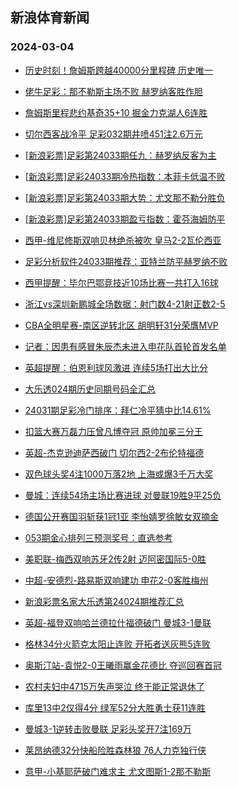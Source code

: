## 新浪体育新闻 
### 2024-03-04

+ [历史时刻！詹姆斯跨越40000分里程碑 历史唯一](https://sports.sina.com.cn/basketball/nba/2024-03-03/doc-inakzfyq2217707.shtml)

+ [佬牛足彩：那不勒斯主场不败 赫罗纳客胜作胆](https://sports.sina.com.cn/l/2024-03-03/doc-inakyzsq5561766.shtml)

+ [詹姆斯里程悲约基奇35+10 掘金力克湖人6连胜](https://sports.sina.com.cn/basketball/nba/2024-03-03/doc-inakzfyt2132011.shtml)

+ [切尔西客战冷平 足彩032期井喷451注2.6万元](https://sports.sina.com.cn/l/2024-03-03/doc-inakyvku2458404.shtml)

+ [[新浪彩票]足彩第24033期任九：赫罗纳反客为主](https://sports.sina.com.cn/l/2024-03-03/doc-inakyvku2458908.shtml)

+ [[新浪彩票]足彩24033期冷热指数：本菲卡低温不败](https://sports.sina.com.cn/l/2024-03-03/doc-inakyvks5682102.shtml)

+ [[新浪彩票]足彩第24033期大势：尤文那不勒分胜负](https://sports.sina.com.cn/l/2024-03-03/doc-inakyvkn8468993.shtml)

+ [[新浪彩票]足彩第24033期盈亏指数：霍芬海姆防平](https://sports.sina.com.cn/l/2024-03-03/doc-inakyvku2459207.shtml)

+ [西甲-维尼修斯双响贝林绝杀被吹 皇马2-2瓦伦西亚](https://sports.sina.com.cn/g/laliga/2024-03-03/doc-inakyzsq5555738.shtml)

+ [足彩分析软件24033期推荐：亚特兰防平赫罗纳不败](https://sports.sina.com.cn/l/2024-03-03/doc-inakyvkn8469792.shtml)

+ [西甲提醒：毕尔巴鄂竞技近10场比赛一共打入16球](https://sports.sina.com.cn/l/2024-03-03/doc-inakzfyt2129495.shtml)

+ [浙江vs深圳新鹏城全场数据：射门数4-21射正数2-5](https://sports.sina.com.cn/china/j/2024-03-03/doc-inamaini1994588.shtml)

+ [CBA全明星赛-南区逆转北区 胡明轩31分荣膺MVP](https://sports.sina.com.cn/basketball/cba/2024-03-03/doc-inamaini1992104.shtml)

+ [记者：因患有感冒朱辰杰未进入申花队首轮首发名单](https://sports.sina.com.cn/china/j/2024-03-03/doc-inamacee5914802.shtml)

+ [英超提醒：伯恩利球风激进 连续5场打出大比分](https://sports.sina.com.cn/l/2024-03-03/doc-inakzfyn5450075.shtml)

+ [大乐透024期历史同期号码全汇总](https://sports.sina.com.cn/l/2024-03-03/doc-inakznhk5340222.shtml)

+ [24031期足彩冷门排序：拜仁冷平猜中比14.61%](https://sports.sina.com.cn/l/2024-03-03/doc-inakzfyq6360007.shtml)

+ [扣篮大赛万磊力压曾凡博夺冠 原帅加冕三分王](https://sports.sina.com.cn/basketball/cba/2024-03-03/doc-inamacei1700936.shtml)

+ [英超-杰克逊迪萨西破门 切尔西2-2布伦特福德](https://sports.sina.com.cn/g/pl/2024-03-03/doc-inakyzsq5557251.shtml)

+ [双色球头奖4注1000万落2地 上海或爆3千万大奖](https://sports.sina.com.cn/l/2024-03-03/doc-inamacei1705466.shtml)

+ [曼城：连续54场主场比赛进球 对曼联19胜9平25负](https://sports.sina.com.cn/g/pl/2024-03-03/doc-inamainf1578104.shtml)

+ [德国公开赛国羽斩获1冠1亚 李怡婧罗徐敏女双摘金](https://sports.sina.com.cn/others/badmin/2024-03-03/doc-inamacen8897315.shtml)

+ [053期金心排列三预测奖号：直选参考](https://sports.sina.com.cn/l/2024-03-03/doc-inakzfyt2133834.shtml)

+ [美职联-梅西双响苏牙2传2射 迈阿密国际5-0胜](https://sports.sina.com.cn/global/others/2024-03-03/doc-inakyzss2333698.shtml)

+ [中超-安德烈-路易斯双响建功 申花2-0客胜梅州](https://sports.sina.com.cn/china/j/2024-03-03/doc-inamaini1995120.shtml)

+ [新浪彩票名家大乐透第24024期推荐汇总](https://sports.sina.com.cn/l/2024-03-03/doc-inakznhk5341528.shtml)

+ [英超-福登双响哈兰德拉什福德破门 曼城3-1曼联](https://sports.sina.com.cn/g/pl/2024-03-04/doc-inamcers5347303.shtml)

+ [格林34分火箭克太阳止连败 开拓者送灰熊5连败](https://sports.sina.com.cn/basketball/nba/2024-03-03/doc-inakznhr2011202.shtml)

+ [奥斯汀站-袁悦2-0王曦雨赢金花德比 夺巡回赛首冠](https://sports.sina.com.cn/tennis/china/2024-03-04/doc-inamcers5335572.shtml)

+ [农村夫妇中4715万失声哭泣 终于能正常退休了](https://sports.sina.com.cn/l/2024-03-04/doc-inamcers5341252.shtml)

+ [库里13中2仅得4分 绿军52分大胜勇士获11连胜](https://sports.sina.com.cn/basketball/nba/2024-03-04/doc-inamckxq5244340.shtml)

+ [曼城3-1逆转击败曼联 足彩头奖开7注169万](https://sports.sina.com.cn/l/2024-03-04/doc-inamcerv1129163.shtml)

+ [莱昂纳德32分快船险胜森林狼 76人力克独行侠](https://sports.sina.com.cn/basketball/nba/2024-03-04/doc-inamckxq5251499.shtml)

+ [意甲-小基耶萨破门难求主 尤文图斯1-2那不勒斯](https://sports.sina.com.cn/g/seriea/2024-03-04/doc-inamcerx1553267.shtml)

